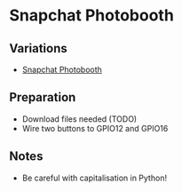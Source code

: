 # Snapchat Photobooth

## Variations

- [Snapchat Photobooth](snapchat-photobooth.md)

## Preparation

- Download files needed (TODO)
- Wire two buttons to GPIO12 and GPIO16

## Notes

- Be careful with capitalisation in Python!
